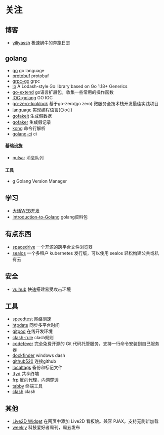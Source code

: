 # 关注

## 博客

+ [yiliyassh](https://github.com/yiliyassh/blog) 极速蜗牛的奔跑日志

## golang

+ [go](https://github.com/golang/go) go language
+ [protobuf](https://github.com/golang/protobuf) protobuf
+ [grpc-go](https://github.com/grpc/grpc-go) grpc
+ [lo](https://github.com/samber/lo) A Lodash-style Go library based on Go 1.18+ Generics
+ [go-extend](https://github.com/thinkeridea/go-extend) go语言扩展包，收集一些常用的操作函数
+ [IOC-golang](https://github.com/alibaba/IOC-golang) GO IOC
+ [go-zero-looklook](https://github.com/Mikaelemmmm/go-zero-looklook) 基于go-zero(go zero) 微服务全技术栈开发最佳实践项目
+ [language](https://github.com/karminski/write-a-programming-language-in-450-lines) 实现编程语言(⊙o⊙)
+ [gofakeit](https://github.com/brianvoe/gofakeit) 生成假数据
+ [gofaker](https://github.com/hedzr/go-faker) 生成假记录
+ [kong](https://github.com/alecthomas/kong) 命令行解析
+ [golang-ci](https://github.com/golangci/golangci-lint) ci

#### 基础设施

+ [pulsar](https://github.com/apache/pulsar) 消息队列

#### 工具

+ [g](https://github.com/voidint/g) Golang Version Manager

## 学习

+ [大话WEB开发](https://github.com/SFLAQiu/web-develop)
+ [Introduction-to-Golang](https://github.com/0voice/Introduction-to-Golang) golang资料包

## 有点东西

+ [spacedrive](https://github.com/spacedriveapp/spacedrive.git) 一个开源的跨平台文件浏览器
+ [sealos](https://github.com/labring/sealos) 一个多租户 kubernetes 发行版，可以使用 sealos 轻松构建公共或私有云

## 安全

+ [vulhub](https://github.com/vulhub/vulhub) 快速搭建易受攻击环境

## 工具

+ [speedtest](https://github.com/librespeed/speedtest) 网络测速
+ [htpdate](https://github.com/bobwen-dev/htpdate) 同步多平台时间
+ [gitpod](https://github.com/gitpod-io/gitpod) 在线开发环境
+ [clash-rule](https://github.com/Loyalsoldier/clash-rules) clash规则
+ [codefever](https://github.com/PGYER/codefever) 完全免费开源的 Git 代码托管服务，支持一行命令安装到自己服务器
+ [dockfinder](https://github.com/mydockfinder/mydockfinder-for-Win10-Win11) windows dash
+ [github520](https://github.com/521xueweihan/GitHub520) 连接github
+ [localtags](https://github.com/ahui2016/localtags) 备份和标记文件
+ [ttyd](https://github.com/tsl0922/ttyd) 共享终端
+ [frp](https://github.com/fatedier/frp) 反向代理，内网穿透
+ [tabby](https://github.com/Eugeny/tabby) 终端工具
+ [clash](https://github.com/Dreamacro/clash) clash

## 其他

+ [Live2D Widget](https://github.com/stevenjoezhang/live2d-widget) 在网页中添加 Live2D 看板娘。兼容 PJAX，支持无刷新加载
+ [weekly](https://github.com/ruanyf/weekly) 科技爱好者周刊，周五发布